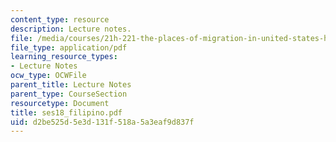 ```yaml
---
content_type: resource
description: Lecture notes.
file: /media/courses/21h-221-the-places-of-migration-in-united-states-history-fall-2006/d2be525d5e3d131f518a5a3eaf9d837f_ses18_filipino.pdf
file_type: application/pdf
learning_resource_types:
- Lecture Notes
ocw_type: OCWFile
parent_title: Lecture Notes
parent_type: CourseSection
resourcetype: Document
title: ses18_filipino.pdf
uid: d2be525d-5e3d-131f-518a-5a3eaf9d837f
---
```

